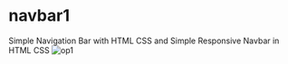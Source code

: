 # navbar1
Simple Navigation Bar with HTML CSS and Simple Responsive Navbar in HTML CSS
![op1](https://user-images.githubusercontent.com/42673573/212872496-50baf65b-a0e5-486d-992c-0cc05a21e57d.PNG)
